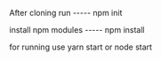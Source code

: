 After cloning run 
----- npm init

install npm modules
----- npm install

for running use 
yarn start or node start